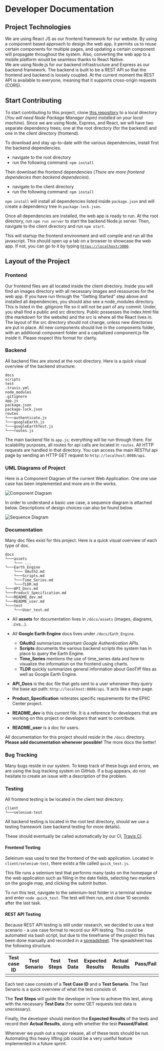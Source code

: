 # Developer Documentation

## Project Technologies

We are using React JS as our frontend framework for our website. By using a component based approach to design the web app, it permits us to reuse certain components for multiple pages, and updating a certain component will propagate throughout the system. Also, converting the web app to a mobile platform would be seamless thanks to React Native.\
We are using Node.js for our backend infrastructure and Express as our backend framework. The backend is built to be a REST API so that the frontend and backend is loosely coupled. At the current moment the REST API is available to everyone, meaning that it supports cross-origin requests (CORS).

## Start Contributing

To start contributing to this project, clone [this repository](https://github.com/julianryorex/EPIIC-Project) to a local directory (*You will need Node Package Manager (npm) installed on your local machine*). Since we are using Node, Express, and React, we will have two separate dependency trees; one at the root directory (for the backend) and one in the client directory (frontend). 

To download and stay up-to-date with the various dependencies, install first the backend dependencies.

* navigate to the root directory
* run the following command: `npm install`

Then download the frontend dependencies (*There are more frontend dependecies than backend dependecies*).

* navigate to the client directory
* run the following command: `npm install`

`npm install` will install all dependencies listed inside `package.json` and will create a dependency tree in `package-lock.json`.

Once all dependencies are installed, the web app is ready to run. At the root directory, run `npm run server` to start the backend Node.js server. Then, navigate to the client directory and run `npm start`. 

This will startup the frontend environment and will compile and run all the javascript. This should open up a tab on a browser to showcase the web app. If not, you can go to it by typing [`https://localhost/3000`](https://localhost/3000).

## Layout of the Project

### Frontend

Our frontend files are all located inside the client directory. Inside you will find an images directory with all necessary images and ressources for the web app. If you have run through the "Getting Started" step above and installed all dependencies, you should also see a node_modules directory. This is listed in the .gitignore file so it will not be part of any commit.
Under, you shall find a public and src directory. Public possesses the index.html file (the markdown for the website) and the src is where all the React lives in. The layout of the src directory should not change, unless new directories are put in place. All new components should live in the components folder, with an additional component folder and a capitalized component.js file inside it. Please respect this format for clarity.

### Backend

All backend files are stored at the root directory. Here is a quick visual overview of the backend structure:

```
docs
scripts
test
.travis.yml
node_modules
.gitignore
app.js
package.json
package-lock.json
routes
└───authenticate.js
└───googleEarth.js
└───googleEarthTest.js
└───routes.js
```

The main backend file is `app.js`; everything will be run through there. For scalability purposes, all routes for api calls are located in `routes`. All HTTP requests are handled in that directory. You can access the main RESTful api page by sending an HTTP GET request to `http://localhost:8080/api`.

### UML Diagrams of Project

Here is a Component Diagram of the current Web Application. One one use case has been implemented and more are in the works.

![Component Diagram](./assets/componentDiagram.jpg)

In order to understand a basic use case, a sequence diagram is attached below. Descriptions of design choices can also be found below.

![Sequence Diagram](./assets/sequenceDiagram.jpg)

### Documentation

Many doc files exist for this project. Here is a quick visual overview of each type of doc.

```
docs
└───assets
    └─── ...
└───Earth_Engine
    └─── OAuth2.md
    └───Scripts.md
    └───Time_Series.md
    └───TLDR.md
└───API_Docs.md
└───Product_Specification.md
└───README_dev.md
└───README_user.md
└───test
    └───User_test.md
```

* All **assets** for documentation lives in `/docs/assets` (images, diagrams, .cvs...).
* All **Google Earth Engine** docs lives under `/docs/Eath_Engine`.
    * **OAuth2** summarizes important *Google Authentication APIs*.
    * **Scripts** documents the various backend scripts the system has in place to query the Earth Engine.
    * **Time_Series** mentions the use of time_series data and how to visualize the information on the frontend using charts.
    * **TLDR** quickly summarizes general information about GeoTiff files as well as Google Earth Engine.

* **API_Docs** is the doc file that gets sent to a user whenener they query the base api path: `http://localhost:8080/api`. It acts like a *man* page.
* **Product_Specification** reiterates specific requirements for the EPIIC Center project.
* **README_dev** is this current file. It is a reference for developers that are working on this project or developers that want to contribute.
* **README_user** is a doc for users.

All documentation for this project should reside in the `/docs` directory. **Please add documentation whenever possible!** The more docs the better!

### Bug Tracking

Many bugs reside in our system. To keep track of these bugs and errors, we are using the bug tracking system on GitHub. If a bug appears, do not hesitate to create an issue with a description of the problem.

### Testing

All frontend testing is be located in the client test directory.

```
client
└───selenium-test
```

All backend testing is located in the root test directory, should we use a testing framework (see backend testing for more details).

These should eventually be called automatically by our CI, [Travis CI](https://travis-ci.org/).

#### Frontend Testing

Seleinum was used to test the frontend of the web application. Located in `client/selenium-test`, there exists a file called `quick_test.js`.

This file runs a selenium test that performs many tasks on the homepage of the web application such as filling in the date fields, selecting two markers on the google map, and clicking the submit button.

To run this test, navigate to the selenium-test folder in a terminal window and enter `node quick_test`. The test will then run, and close 10 seconds after the last task.

#### REST API Testing

Because REST API testing is still under research, we decided to use a test scenario - a use case format to record our API testing. This could be automated via bash script, but due to the timeframe of the project this has been done manually and recorded in a [spreadsheet](https://docs.google.com/spreadsheets/d/1sJojYqtSzPRIkcFyqCkycDI9W3SP1zZoOlOb0ePXW3k/edit?usp=sharing).
The speadsheet has the following structure.

Test case ID | Test Senario | Test Steps | Test Data | Expected Results | Actual Results | Pass/Fail
--- | --- | --- | --- | --- | --- | ---
 |  |  |  |  |  |  

Each test case consists of a **Test Case ID** and a **Test Senario**. The Test Senario is a quick overview of what the test *consists* of.

The **Test Steps** will guide the developer in how to achieve this test, along with the necessary **Test Data** (for some GET requests test data is unecessary).

Finally, the developer should mention the **Expected Results** of the tests and record their **Actual Results**, along with whether the test **Passed/Failed**.

Whenever we push out a major release, all of these tests should be run. Automating this heavy lifting job could be a very uselful feature implemented in a future sprint.
